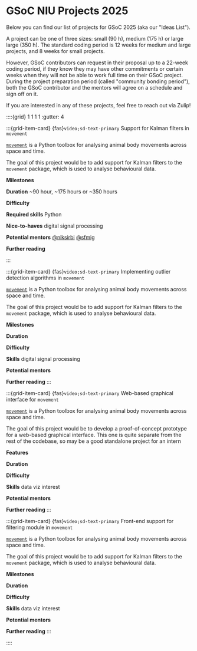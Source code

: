 # GSoC NIU Projects 2025

Below you can find our list of projects for GSoC 2025 (aka our "Ideas List"). 

<!-- There are three main milestones in a GSoC project: the community bonding period, the start of coding, and the coding end.

During the community bonding period, the GSoC contributor gets to know the community and participates in project discussions. They also prepare for their project, setting up their development environments, learning how their project’s source control works, refining their project plans, and reading any necessary documentation. 

The start of coding is the official start of the program and when the GSoC contributor starts executing on their project. The coding end is when the project is due. GSoC contributors are encouraged to continue work on their projects after the coding end, but only work done before this date can be evaluated. GSoC contributors will need to submit mentor evaluations and a link to their code. -->

A project can be one of three sizes: small (90 h), medium (175 h) or large  large (350 h). The standard coding period is 12 weeks for medium and large projects, and 8 weeks for small projects. 

However, GSoC contributors can request in their proposal up to a 22-week coding period, if they know they may have other commitments or certain weeks when they will not be able to work full time on their GSoC project. During the project preparation period (called "community bonding period"), both the GSoC contributor and the mentors will agree on a schedule and sign off on it.


If you are interested in any of these projects, feel free to reach out via Zulip!

::::{grid} 1 1 1 1
:gutter: 4

:::{grid-item-card} {fas}`video;sd-text-primary` Support for Kalman filters in `movement`

[`movement`](https://movement.neuroinformatics.dev/) is a Python toolbox for analysing animal body movements across space and time.

The goal of this project would be to add support for Kalman filters to the `movement` package, which is used to analyse behavioural data.

**Milestones**
<!-- include Community Bonding Period and Start of Coding dates? -->

**Duration**
~90 hour, ~175 hours or ~350 hours 

**Difficulty**

<!-- is this project geared more toward a student level or a more advanced developer level? -->

**Required skills**
Python

**Nice-to-haves** 
digital signal processing

**Potential mentors**
[@niksirbi](https://github.com/niksirbi)
[@sfmig](https://github.com/sfmig)

**Further reading**
<!-- The best pages include links to more detailed descriptions and related materials for each project. They might even include actual use cases! -->

:::

:::{grid-item-card} {fas}`video;sd-text-primary` Implementing outlier detection algorithms in `movement`
<!-- :link: projects-2025
:link-type: ref -->

[`movement`](https://movement.neuroinformatics.dev/) is a Python toolbox for analysing animal body movements across space and time.

The goal of this project would be to add support for Kalman filters to the `movement` package, which is used to analyse behavioural data.

**Milestones**


**Duration**

**Difficulty**

**Skills**
digital signal processing

**Potential mentors**

**Further reading**
:::

:::{grid-item-card} {fas}`video;sd-text-primary` Web-based graphical interface for `movement`

[`movement`](https://movement.neuroinformatics.dev/) is a Python toolbox for analysing animal body movements across space and time.

The goal of this project would be to develop a proof-of-concept prototype for a web-based graphical interface. This one is quite separate from the rest of the codebase, so may be a good standalone project for an intern

**Features**


**Duration**

**Difficulty**

**Skills**
data viz interest

**Potential mentors**

**Further reading**
:::

:::{grid-item-card} {fas}`video;sd-text-primary` Front-end support for filtering module in `movement`

[`movement`](https://movement.neuroinformatics.dev/) is a Python toolbox for analysing animal body movements across space and time.

The goal of this project would be to add support for Kalman filters to the `movement` package, which is used to analyse behavioural data.

**Milestones**


**Duration**

**Difficulty**

**Skills**
data viz interest

**Potential mentors**

**Further reading**
:::



::::


